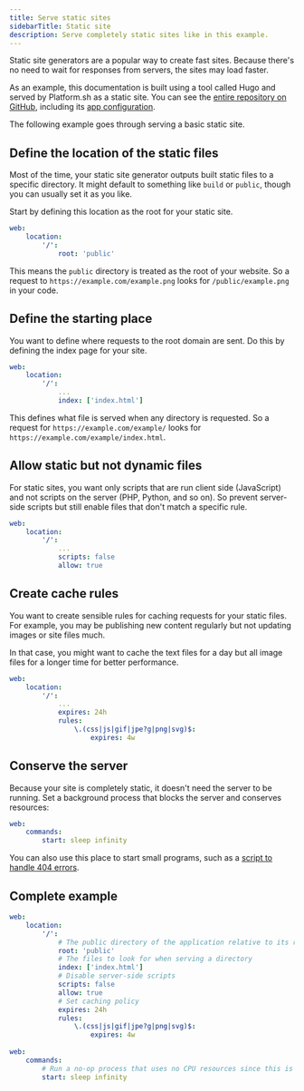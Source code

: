 ```yaml
---
title: Serve static sites
sidebarTitle: Static site
description: Serve completely static sites like in this example.
---
```


Static site generators are a popular way to create fast sites.
Because there's no need to wait for responses from servers, the sites may load faster.

As an example, this documentation is built using a tool called Hugo and served by Platform.sh as a static site.
You can see the [entire repository on GitHub](https://github.com/platformsh/platformsh-docs),
including its [app configuration](https://github.com/platformsh/platformsh-docs/blob/main/docs/.platform.app.yaml).

The following example goes through serving a basic static site.

## Define the location of the static files

Most of the time, your static site generator outputs built static files to a specific directory.
It might default to something like `build` or `public`, though you can usually set it as you like.

Start by defining this location as the root for your static site.

```yaml {location=".platform.app.yaml"}
web:
    location:
        '/':
            root: 'public'
```

This means the `public` directory is treated as the root of your website.
So a request to `https://example.com/example.png` looks for `/public/example.png` in your code.

## Define the starting place

You want to define where requests to the root domain are sent.
Do this by defining the index page for your site.

```yaml {location=".platform.app.yaml"}
web:
    location:
        '/':
            ...
            index: ['index.html']
```

This defines what file is served when any directory is requested.
So a request for `https://example.com/example/` looks for `https://example.com/example/index.html`.

## Allow static but not dynamic files

For static sites, you want only scripts that are run client side (JavaScript)
and not scripts on the server (PHP, Python, and so on).
So prevent server-side scripts but still enable files that don't match a specific rule.

```yaml {location=".platform.app.yaml"}
web:
    location:
        '/':
            ...
            scripts: false
            allow: true
```

## Create cache rules

You want to create sensible rules for caching requests for your static files.
For example, you may be publishing new content regularly but not updating images or site files much.

In that case, you might want to cache the text files for a day
but all image files for a longer time for better performance.

```yaml {location=".platform.app.yaml"}
web:
    location:
        '/':
            ...
            expires: 24h
            rules:
                \.(css|js|gif|jpe?g|png|svg)$:
                    expires: 4w
```

## Conserve the server

Because your site is completely static, it doesn't need the server to be running.
Set a background process that blocks the server and conserves resources:

```yaml {location=".platform.app.yaml"}
web:
    commands:
        start: sleep infinity
```

You can also use this place to start small programs,
such as a [script to handle 404 errors](https://community.platform.sh/t/custom-404-page-for-a-static-website/637).

## Complete example

```yaml {location=".platform.app.yaml"}
web:
    location:
        '/':
            # The public directory of the application relative to its root
            root: 'public'
            # The files to look for when serving a directory
            index: ['index.html']
            # Disable server-side scripts
            scripts: false
            allow: true
            # Set caching policy
            expires: 24h
            rules:
                \.(css|js|gif|jpe?g|png|svg)$:
                    expires: 4w
                    
web:
    commands:
        # Run a no-op process that uses no CPU resources since this is a static site
        start: sleep infinity
```
